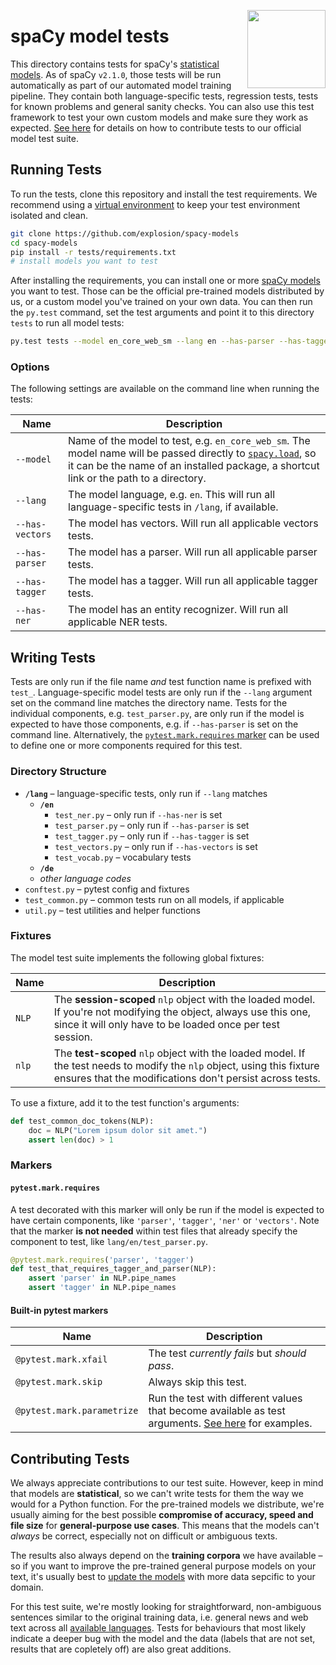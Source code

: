 <a href="https://explosion.ai"><img src="https://explosion.ai/assets/img/logo.svg" width="125" height="125" align="right" /></a>

# spaCy model tests

This directory contains tests for spaCy's [statistical models](https://spacy.io/models).
As of spaCy `v2.1.0`, those tests will be run automatically as part of our
automated model training pipeline. They contain both language-specific tests,
regression tests, tests for known problems and general sanity checks. You can
also use this test framework to test your own custom models and make sure they
work as expected. [See here](#contributing-tests) for details on how to
contribute tests to our official model test suite.

## Running Tests

To run the tests, clone this repository and install the test requirements. We
recommend using a [virtual environment](https://docs.python.org/3/tutorial/venv.html)
to keep your test environment isolated and clean.

```bash
git clone https://github.com/explosion/spacy-models
cd spacy-models
pip install -r tests/requirements.txt
# install models you want to test
```

After installing the requirements, you can install one or more
[spaCy models](https://spacy.io/models) you want to test. Those can be the
official pre-trained models distributed by us, or a custom model you've trained
on your own data. You can then run the `py.test` command, set the test arguments
and point it to this directory `tests` to run all model tests:

```bash
py.test tests --model en_core_web_sm --lang en --has-parser --has-tagger --has-ner
```

### Options

The following settings are available on the command line when running the tests:

| Name | Description |
| --- | --- |
| `--model` | Name of the model to test, e.g. `en_core_web_sm`. The model name will be passed directly to [`spacy.load`](https://spacy.io/api/top-level#spacy.load), so it can be the name of an installed package, a shortcut link or the path to a directory. |
| `--lang` | The model language, e.g. `en`. This will run all language-specific tests in `/lang`, if available. |
| `--has-vectors` | The model has vectors. Will run all applicable vectors tests. |
| `--has-parser` | The model has a parser. Will run all applicable parser tests. |
| `--has-tagger` | The model has a tagger. Will run all applicable tagger tests. |
| `--has-ner` | The model has an entity recognizer. Will run all applicable NER tests. |

## Writing Tests

Tests are only run if the file name *and* test function name is prefixed with
`test_`. Language-specific model tests are only run if the `--lang` argument set
on the command line matches the directory name. Tests for the individual
components, e.g. `test_parser.py`, are only run if the model is expected to
have those components, e.g. if `--has-parser` is set on the command line.
Alternatively, the [`pytest.mark.requires` marker](#markers) can be used to
define one or more components required for this test.

### Directory Structure

* **`/lang`** – language-specific tests, only run if `--lang` matches
    * **`/en`**
        * `test_ner.py` – only run if `--has-ner` is set
        * `test_parser.py` – only run if `--has-parser` is set
        * `test_tagger.py` – only run if `--has-tagger` is set
        * `test_vectors.py` – only run if `--has-vectors` is set
        * `test_vocab.py` – vocabulary tests
    * **`/de`**
    * *other language codes*
* `conftest.py` – pytest config and fixtures
* `test_common.py` – common tests run on all models, if applicable
* `util.py` – test utilities and helper functions

### Fixtures

The model test suite implements the following global fixtures:

| Name | Description |
| --- | --- |
| `NLP` | The **session-scoped** `nlp` object with the loaded model. If you're not modifying the object, always use this one, since it will only have to be loaded once per test session. |
| `nlp` | The **test-scoped** `nlp` object with the loaded model. If the test needs to modify the `nlp` object, using this fixture ensures that the modifications don't persist across tests. |

To use a fixture, add it to the test function's arguments:

```python
def test_common_doc_tokens(NLP):
    doc = NLP("Lorem ipsum dolor sit amet.")
    assert len(doc) > 1
```

### Markers

#### `pytest.mark.requires`

A test decorated with this marker will only be run if the model is expected
to have certain components, like `'parser'`, `'tagger'`, `'ner'` or `'vectors'`.
Note that the marker **is not needed** within test files that already specify
the component to test, like `lang/en/test_parser.py`.

```python
@pytest.mark.requires('parser', 'tagger')
def test_that_requires_tagger_and_parser(NLP):
    assert 'parser' in NLP.pipe_names
    assert 'tagger' in NLP.pipe_names
```

#### Built-in pytest markers

| Name | Description |
| --- | --- |
| `@pytest.mark.xfail` | The test *currently fails* but *should pass*. |
| `@pytest.mark.skip` | Always skip this test. |
| `@pytest.mark.parametrize` | Run the test with different values that become available as test arguments. [See here](https://docs.pytest.org/en/latest/parametrize.html) for examples. |

## Contributing Tests

We always appreciate contributions to our test suite. However, keep in mind that
models are **statistical**, so we can't write tests for them the way we would for
a Python function. For the pre-trained models we distribute, we're usually
aiming for the best possible **compromise of accuracy, speed and file size** for
**general-purpose use cases**. This means that the models can't *always* be
correct, especially not on difficult or ambiguous texts.

The results also always depend on the **training corpora** we have available –
so if you want to improve the pre-trained general purpose models on your text,
it's usually best to [update the models](https://spacy.io/usage/training) with
more data sepcific to your domain.

For this test suite, we're mostly looking for straightforward, non-ambiguous
sentences similar to the original training data, i.e. general news and web text
across all [available languages](https://spacy.io/models). Tests for behaviours
that most likely indicate a deeper bug with the model and the data (labels
that are not set, results that are copletely off) are also great additions.
